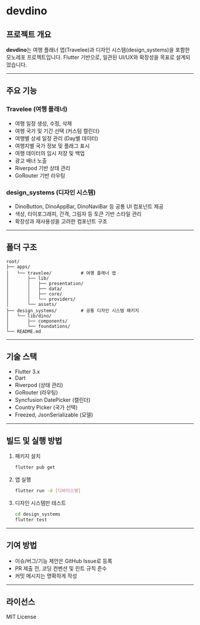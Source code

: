 # devdino

## 프로젝트 개요

**devdino**는 여행 플래너 앱(Travelee)과 디자인 시스템(design_systems)을 포함한 모노레포 프로젝트입니다. Flutter 기반으로, 일관된 UI/UX와 확장성을 목표로 설계되었습니다.

---

## 주요 기능

### Travelee (여행 플래너)
- 여행 일정 생성, 수정, 삭제
- 여행 국가 및 기간 선택 (커스텀 캘린더)
- 여행별 상세 일정 관리 (Day별 데이터)
- 여행지별 국가 정보 및 플래그 표시
- 여행 데이터의 임시 저장 및 백업
- 광고 배너 노출
- Riverpod 기반 상태 관리
- GoRouter 기반 라우팅

### design_systems (디자인 시스템)
- DinoButton, DinoAppBar, DinoNaviBar 등 공통 UI 컴포넌트 제공
- 색상, 타이포그래피, 간격, 그림자 등 토큰 기반 스타일 관리
- 확장성과 재사용성을 고려한 컴포넌트 구조

---

## 폴더 구조

```
root/
├── apps/
│   └── travelee/           # 여행 플래너 앱
│       ├── lib/
│       │   ├── presentation/
│       │   ├── data/
│       │   ├── core/
│       │   └── providers/
│       └── assets/
├── design_systems/         # 공통 디자인 시스템 패키지
│   └── lib/dino/
│       ├── components/
│       └── foundations/
└── README.md
```

---

## 기술 스택
- Flutter 3.x
- Dart
- Riverpod (상태 관리)
- GoRouter (라우팅)
- Syncfusion DatePicker (캘린더)
- Country Picker (국가 선택)
- Freezed, JsonSerializable (모델)

---

## 빌드 및 실행 방법

1. 패키지 설치
   ```bash
   flutter pub get
   ```
2. 앱 실행
   ```bash
   flutter run -d [디바이스명]
   ```
3. 디자인 시스템만 테스트
   ```bash
   cd design_systems
   flutter test
   ```

---

## 기여 방법
- 이슈/버그/기능 제안은 GitHub Issue로 등록
- PR 제출 전, 코딩 컨벤션 및 린트 규칙 준수
- 커밋 메시지는 명확하게 작성

---

## 라이선스

MIT License